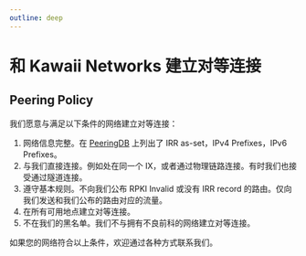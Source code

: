 ```yaml
---
outline: deep
---
```


# 和 Kawaii Networks 建立对等连接

## Peering Policy

我们愿意与满足以下条件的网络建立对等连接：

1. 网络信息完整。在 [PeeringDB](https://www.peeringdb.com/) 上列出了 IRR as-set，IPv4 Prefixes，IPv6 Prefixes。
2. 与我们直接连接。例如处在同一个 IX，或者通过物理链路连接。有时我们也接受通过隧道连接。
3. 遵守基本规则。不向我们公布 RPKI Invalid 或没有 IRR record 的路由。仅向我们发送和我们公布的路由对应的流量。
4. 在所有可用地点建立对等连接。
5. 不在我们的黑名单。我们不与拥有不良前科的网络建立对等连接。

如果您的网络符合以上条件，欢迎通过各种方式联系我们。
